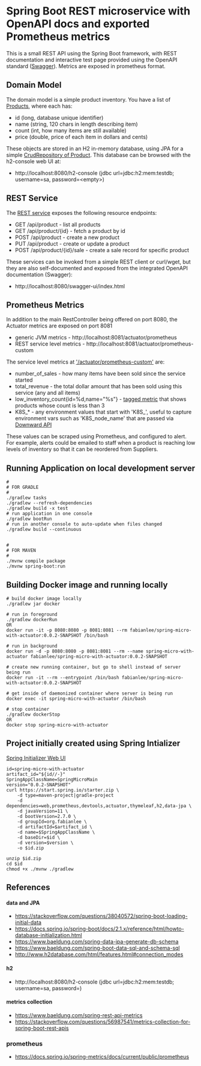 #  Spring Boot REST microservice with OpenAPI docs and exported Prometheus metrics

This is a small REST API using the Spring Boot framework, with REST documentation and interactive test page provided using the OpenAPI standard ([Swagger](https://swagger.io/tools/swagger-ui/)).  Metrics are exposed in prometheus format.

## Domain Model

The domain model is a simple product inventory.  You have a list of [Products](https://github.com/fabianlee/spring-micro-with-actuator/blob/main/src/main/java/org/fabianlee/springmicrowithactuator/domain/Product.java), where each has:

* id (long, database unique identifier)
* name (string, 120 chars in length describing item)
* count (int, how many items are still available)
* price (double, price of each item in dollars and cents)

These objects are stored in an H2 in-memory database, using JPA for a simple [CrudRepository of Product](https://github.com/fabianlee/spring-micro-with-actuator/blob/main/src/main/java/org/fabianlee/springmicrowithactuator/persistence/ProductRepository.java).  This database can be browsed with the h2-console web UI at:
* http://localhost:8080/h2-console (jdbc url=jdbc:h2:mem:testdb; username=sa, password=&lt;empty&gt;)


## REST Service

The [REST service](https://github.com/fabianlee/spring-micro-with-actuator/blob/main/src/main/java/org/fabianlee/springmicrowithactuator/service/ProductController.java) exposes the following resource endpoints:

* GET /api/product - list all products
* GET /api/product/{id} - fetch a product by id
* POST /api/product - create a new product
* PUT /api/product - create or update a product
* POST /api/product/{id}/sale - create a sale record for specific product

These services can be invoked from a simple REST client or curl/wget, but they are also self-documented and exposed from the integrated OpenAPI documentation (Swagger):

* http://localhost:8080/swagger-ui/index.html

## Prometheus Metrics

In addition to the main RestController being offered on port 8080, the Actuator metrics are exposed on port 8081

* generic JVM metrics - http://localhost:8081/actuator/prometheus
* REST service level metrics - http://localhost:8081/actuator/prometheus-custom

The service level metrics at ['/actuator/prometheus-custom'](https://github.com/fabianlee/spring-micro-with-actuator/blob/main/src/main/java/org/fabianlee/springmicrowithactuator/actuator/CustomPrometheusEndpoint.java) are:

* number_of_sales - how many items have been sold since the service started
* total_revenue - the total dollar amount that has been sold using this service (any and all items)
* low_inventory_count{id=%d,name="%s"} - [tagged metric](https://sysdig.com/blog/prometheus-metrics/) that shows products whose count is less than 3
* K8S_* - any environment values that start with 'K8S_', useful to capture environment vars such as 'K8S_node_name' that are passed via [Downward API](https://fabianlee.org/2021/05/01/kubernetes-using-the-downward-api-to-access-pod-container-metadata/)

These values can be scraped using Prometheus, and configured to alert.  For example, alerts could be emailed to staff when a product is reaching low levels of inventory so that it can be reordered from Suppliers.


## Running Application on local development server

```
#
# FOR GRADLE
#
./gradlew tasks
./gradlew --refresh-dependencies
./gradlew build -x test
# run application in one console
./gradlew bootRun
# run in another console to auto-update when files changed
./gradlew build --continuous


#
# FOR MAVEN
#
./mvnw compile package
./mvnw spring-boot:run
```

## Building Docker image and running locally

```
# build docker image locally
./gradlew jar docker

# run in foreground
./gradlew dockerRun
OR
docker run -it -p 8080:8080 -p 8081:8081 --rm fabianlee/spring-micro-with-actuator:0.0.2-SNAPSHOT /bin/bash

# run in background
docker run -d -p 8080:8080 -p 8081:8081 --rm --name spring-micro-with-actuator fabianlee/spring-micro-with-actuator:0.0.2-SNAPSHOT

# create new running container, but go to shell instead of server being run
docker run -it --rm --entrypoint /bin/bash fabianlee/spring-micro-with-actuator:0.0.2-SNAPSHOT

# get inside of daemonized container where server is being run
docker exec -it spring-micro-with-actuator /bin/bash

# stop container
./gradlew dockerStop
OR
docker stop spring-micro-with-actuator
```

## Project initially created using Spring Intializer

[Spring Initializer Web UI](https://start.spring.io/)

```
id=spring-micro-with-actuator
artifact_id="${id//-}"
SpringAppClassName=SpringMicroMain
version="0.0.2-SNAPSHOT"
curl https://start.spring.io/starter.zip \
    -d type=maven-project|gradle-project
    -d dependencies=web,prometheus,devtools,actuator,thymeleaf,h2,data-jpa \
    -d javaVersion=11 \
    -d bootVersion=2.7.0 \
    -d groupId=org.fabianlee \
    -d artifactId=$artifact_id \
    -d name=$SpringAppClassName \
    -d baseDir=$id \
    -d version=$version \
    -o $id.zip

unzip $id.zip
cd $id
chmod +x ./mvnw ./gradlew
```

## References

#### data and JPA
* https://stackoverflow.com/questions/38040572/spring-boot-loading-initial-data
* https://docs.spring.io/spring-boot/docs/2.1.x/reference/html/howto-database-initialization.html
* https://www.baeldung.com/spring-data-jpa-generate-db-schema
* https://www.baeldung.com/spring-boot-data-sql-and-schema-sql
* http://www.h2database.com/html/features.html#connection_modes

#### h2
* http://localhost:8080/h2-console (jdbc url=jdbc:h2:mem:testdb; username=sa, password=<empty>)

#### metrics collection
* https://www.baeldung.com/spring-rest-api-metrics
* https://stackoverflow.com/questions/56987541/metrics-collection-for-spring-boot-rest-apis

### prometheus
* https://docs.spring.io/spring-metrics/docs/current/public/prometheus
